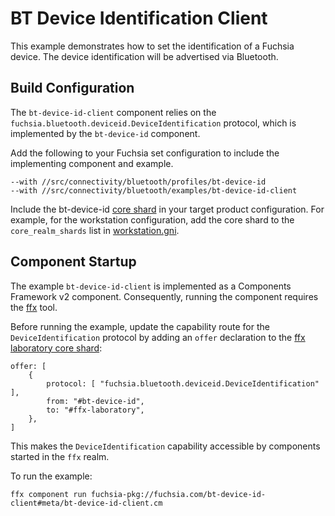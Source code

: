# BT Device Identification Client

This example demonstrates how to set the identification of a Fuchsia device. The device
identification will be advertised via Bluetooth.

## Build Configuration

The `bt-device-id-client` component relies on the `fuchsia.bluetooth.deviceid.DeviceIdentification`
protocol, which is implemented by the `bt-device-id` component.

Add the following to your Fuchsia set configuration to include the implementing component and
example.

```
--with //src/connectivity/bluetooth/profiles/bt-device-id
--with //src/connectivity/bluetooth/examples/bt-device-id-client
```

Include the bt-device-id [core shard](https://fuchsia.googlesource.com/fuchsia/+/refs/heads/main/src/connectivity/bluetooth/profiles/bt-device-id/meta/bt-device-id.core_shard.cml)
in your target product configuration. For example, for the workstation configuration, add the core
shard to the `core_realm_shards` list in [workstation.gni](https://fuchsia.googlesource.com/fuchsia/+/refs/heads/main/products/workstation.gni).

## Component Startup

The example `bt-device-id-client` is implemented as a Components Framework v2 component.
Consequently, running the component requires the [ffx](https://fuchsia.dev/reference/tools/sdk/ffx)
tool.

Before running the example, update the capability route for the `DeviceIdentification` protocol by
adding an `offer` declaration to the [ffx laboratory core shard](https://fuchsia.googlesource.com/fuchsia/+/refs/heads/main/src/developer/remote-control/meta/laboratory.core_shard.cml):

```
offer: [
    {
        protocol: [ "fuchsia.bluetooth.deviceid.DeviceIdentification" ],
        from: "#bt-device-id",
        to: "#ffx-laboratory",
    },
]
```

This makes the `DeviceIdentification` capability accessible by components started in the `ffx` realm.

To run the example:

```
ffx component run fuchsia-pkg://fuchsia.com/bt-device-id-client#meta/bt-device-id-client.cm
```
